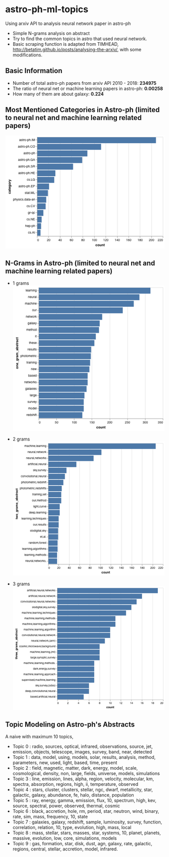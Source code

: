# astro-ph-ml-topics

Using arxiv API to analysis neural network paper in astro-ph 

- Simple N-grams analysis on abstract
- Try to find the common topics in astro that used neural network.
- Basic scraping function is adapted from TIMHEAD, http://betatim.github.io/posts/analysing-the-arxiv/, with some modifications.

## Basic Information

- Number of total astro-ph papers from arxiv API 2010 - 2018: **234975**
- The ratio of neural net or machine learning papers in astro-ph: **0.00258**
- How many of them are about galaxy: **0.224**

## Most Mentioned Categories in Astro-ph (limited to neural net and machine learning related papers)

![](images/category.png)

## N-Grams in Astro-ph (limited to neural net and machine learning related papers)

- 1 grams
![](images/1grams.png)

- 2 grams
![](images/2grams.png)

- 3 grams
![](images/3grams.png)

## Topic Modeling on Astro-ph's Abstracts 

A naive with maximum 10 topics, 

- Topic 0 : radio, sources, optical, infrared, observations, source, jet, emission, objects, telescope, images, survey, band, near, detected
- Topic 1 : data, model, using, models, solar, results, analysis, method, parameters, new, used, light, based, time, present
- Topic 2 : field, magnetic, matter, dark, energy, model, scale, cosmological, density, non, large, fields, universe, models, simulations
- Topic 3 : line, emission, lines, alpha, region, velocity, molecular, km, spectra, absorption, regions, high, ii, temperature, observed
- Topic 4 : stars, cluster, clusters, stellar, ngc, dwarf, metallicity, star, galactic, galaxy, abundance, fe, halo, distance, population
- Topic 5 : ray, energy, gamma, emission, flux, 10, spectrum, high, kev, source, spectral, power, observed, thermal, cosmic
- Topic 6 : black, accretion, hole, rm, period, star, neutron, wind, binary, rate, sim, mass, frequency, 10, state
- Topic 7 : galaxies, galaxy, redshift, sample, luminosity, survey, function, correlation, relation, 10, type, evolution, high, mass, local
- Topic 8 : mass, stellar, stars, masses, star, systems, 10, planet, planets, massive, evolution, low, core, simulations, models
- Topic 9 : gas, formation, star, disk, dust, agn, galaxy, rate, galactic, regions, central, stellar, accretion, model, infrared.